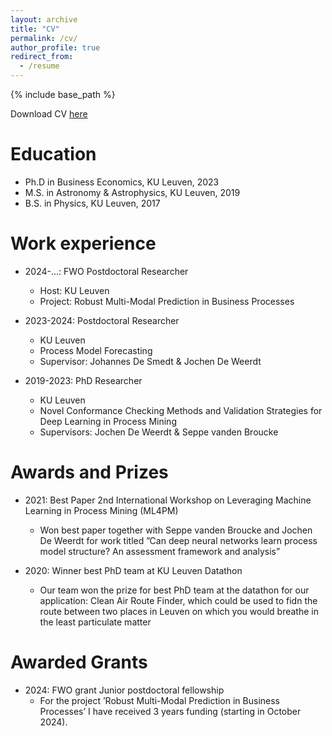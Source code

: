 ```yaml
---
layout: archive
title: "CV"
permalink: /cv/
author_profile: true
redirect_from:
  - /resume
---
```


{% include base_path %}

Download CV [here](https://jaripeeperkorn.github.io/files/CV.pdf)


Education
======
* Ph.D in Business Economics, KU Leuven, 2023 
* M.S. in Astronomy & Astrophysics, KU Leuven, 2019
* B.S. in Physics, KU Leuven, 2017

Work experience
======
* 2024-...: FWO Postdoctoral Researcher
  * Host: KU Leuven
  * Project: Robust Multi-Modal Prediction in Business Processes  

* 2023-2024: Postdoctoral Researcher
  * KU Leuven
  * Process Model Forecasting
  * Supervisor: Johannes De Smedt & Jochen De Weerdt

* 2019-2023: PhD Researcher
  * KU Leuven
  * Novel Conformance Checking Methods and Validation Strategies for Deep Learning in Process Mining
  * Supervisors: Jochen De Weerdt & Seppe vanden Broucke

Awards and Prizes
======
* 2021: Best Paper 2nd International Workshop on Leveraging Machine Learning in Process Mining (ML4PM)
  * Won best paper together with Seppe vanden Broucke and Jochen De Weerdt for work titled ”Can deep neural networks learn process model structure? An assessment framework and analysis”

* 2020: Winner best PhD team at KU Leuven Datathon 
  * Our team won the prize for best PhD team at the datathon for our application: Clean Air Route Finder, which could be used to fidn the route between two places in Leuven on which you would breathe in the least particulate matter

Awarded Grants
======
* 2024: FWO grant Junior postdoctoral fellowship
  * For the project ’Robust Multi-Modal Prediction in Business Processes’ I have received 3 years funding (starting in October 2024).
